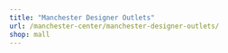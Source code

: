```yaml
---
title: "Manchester Designer Outlets"
url: /manchester-center/manchester-designer-outlets/
shop: mall
---
```

